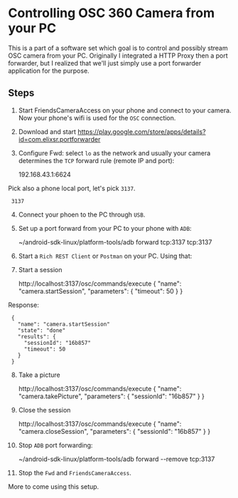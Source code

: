 Controlling OSC 360 Camera from your PC 
===========
 
This is a part of a software set which goal is to control and possibly stream OSC camera from your PC.
Originally I integrated a HTTP Proxy then a port forwarder, but I realized that we'll just simply use a port forwarder application for the purpose.

Steps
------------

1. Start FriendsCameraAccess on your phone and connect to your camera. Now your phone's wifi is used for the `OSC` connection.
2. Download and start https://play.google.com/store/apps/details?id=com.elixsr.portforwarder
3. Configure Fwd: select `lo` as the network and usually your camera determines the `TCP` forward rule (remote IP and port):


     192.168.43.1:6624

Pick also a phone local port, let's pick `3137`.

     3137

4. Connect your phoen to the PC through `USB`.
5. Set up a port forward from your PC to your phone with `ADB`:


     ~/android-sdk-linux/platform-tools/adb forward tcp:3137 tcp:3137

6. Start a `Rich REST Client` or `Postman` on your PC. Using that:
7. Start a session


     http://localhost:3137/osc/commands/execute
     {
        "name": "camera.startSession",
        "parameters": {
          "timeout": 50
        }
     }

Response:

     {
       "name": "camera.startSession"
       "state": "done"
       "results": {
         "sessionId": "16b857"
         "timeout": 50
       }
     }

8. Take a picture


     http://localhost:3137/osc/commands/execute
     {
         "name": "camera.takePicture",
         "parameters": {
             "sessionId": "16b857"
         }
     }

9. Close the session


     http://localhost:3137/osc/commands/execute
     {
         "name": "camera.closeSession",
         "parameters": {
             "sessionId": "16b857"
         }
     }

10. Stop `ADB` port forwarding:


     ~/android-sdk-linux/platform-tools/adb forward --remove tcp:3137

11. Stop the `Fwd` and `FriendsCameraAccess`.

More to come using this setup.
